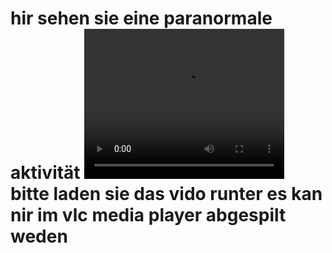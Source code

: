 <!DOCTYPE HTML>
<html>
<head>
</head>
<Body>
<h1>hir sehen sie eine paranormale aktivität
<video width="320" height="240" controls>
  <source src="1.mp4" type="video/mp4">
  <Source scr="2.mp4" type="video/mp4">
</video>
  <a>bitte laden sie das vido runter es kan nir im vlc media player abgespilt weden</a>
 </body > 
</html >

